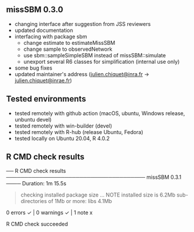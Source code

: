 
## missSBM 0.3.0

  - changing interface after suggestion from JSS reviewers
  - updated documentation
  - interfacing with package sbm
    - change estimate to estimateMissSBM
    - change sample to observedNetwork
    - use sbm::sampleSimpleSBM instead of missSBM::simulate
    - unexport several R6 classes for simplification (internal use only)
  - some bug fixes
  - updated maintainer's address (julien.chiquet@inra.fr -> julien.chiquet@inrae.fr)

## Tested environments

- tested remotely with github action (macOS, ubuntu, Windows release, unbuntu devel)
- tested remotely with win-builder (devel)
- tested remotely with R-hub (release Ubuntu, Fedora)
- tested locally on Ubuntu 20.04, R 4.0.2

## R CMD check results

── R CMD check results ────────────────────────────────────── missSBM 0.3.1 ────
Duration: 1m 15.5s

> checking installed package size ... NOTE
    installed size is  6.2Mb
    sub-directories of 1Mb or more:
      libs   4.1Mb

0 errors ✓ | 0 warnings ✓ | 1 note x

R CMD check succeeded
